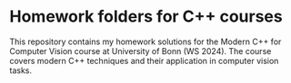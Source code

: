# Homework folders for C++ courses

This repository contains my homework solutions for the Modern C++ for Computer Vision
course at University of Bonn (WS 2024). The course covers modern C++ techniques and
their application in computer vision tasks.
